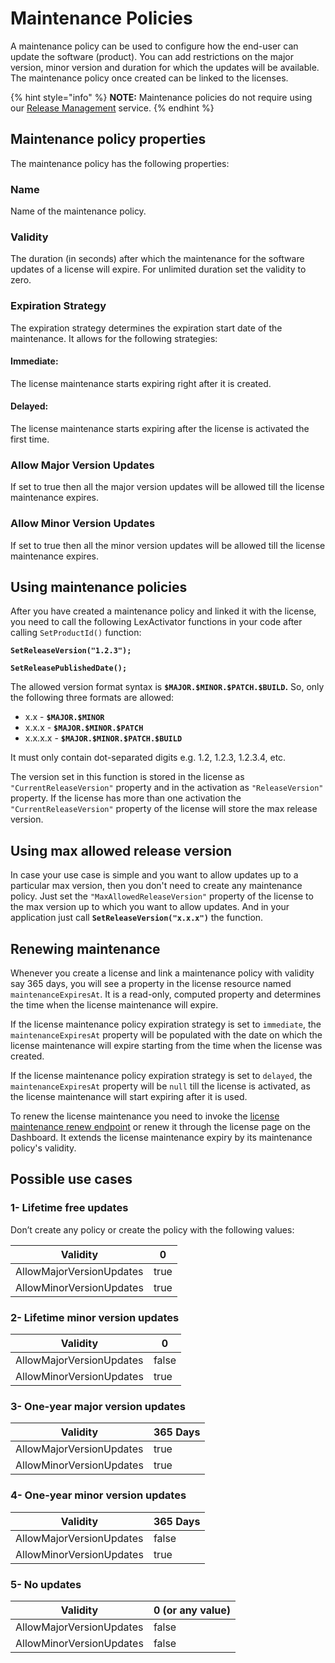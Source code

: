 # Maintenance Policies

A maintenance policy can be used to configure how the end-user can update the software (product). You can add restrictions on the major version, minor version and duration for which the updates will be available. The maintenance policy once created can be linked to the licenses.

{% hint style="info" %}
**NOTE:** Maintenance policies do not require using our [Release Management](../release-management/) service.
{% endhint %}

## Maintenance policy properties

The maintenance policy has the following properties:

### Name

Name of the maintenance policy.

### Validity

The duration (in seconds) after which the maintenance for the software updates of a license will expire. For unlimited duration set the validity to zero.

### Expiration Strategy

The expiration strategy determines the expiration start date of the maintenance. It allows for the following strategies:

#### **Immediate:**&#x20;

The license maintenance starts expiring right after it is created.

#### **Delayed:**&#x20;

The license maintenance starts expiring after the license is activated the first time.

### Allow Major Version Updates

If set to true then all the major version updates will be allowed till the license maintenance expires.

### Allow Minor Version Updates

If set to true then all the minor version updates will be allowed till the license maintenance expires.

## Using maintenance policies

After you have created a maintenance policy and linked it with the license, you need to call the following LexActivator functions in your code after calling `SetProductId()` function:&#x20;

**`SetReleaseVersion("1.2.3");`**

**`SetReleasePublishedDate();`**

The allowed version format syntax is **`$MAJOR.$MINOR.$PATCH.$BUILD`.** So, only the following three formats are allowed:

* x.x - **`$MAJOR.$MINOR`**
* x.x.x - **`$MAJOR.$MINOR.$PATCH`**
* x.x.x.x - **`$MAJOR.$MINOR.$PATCH.$BUILD`**

&#x20;It must only contain dot-separated digits e.g. 1.2, 1.2.3, 1.2.3.4, etc.

The version set in this function is stored in the license as `"CurrentReleaseVersion"` property and in the activation as `"ReleaseVersion"` property. If the license has more than one activation the `"CurrentReleaseVersion"` property of the license will store the max release version.

## Using max allowed release version

In case your use case is simple and you want to allow updates up to a particular max version, then you don't need to create any maintenance policy. Just set the `"MaxAllowedReleaseVersion"` property of the license to the max version up to which you want to allow updates. And in your application just call **`SetReleaseVersion("x.x.x")`** the function.

## Renewing maintenance

Whenever you create a license and link a maintenance policy with validity say 365 days, you will see a property in the license resource named `maintenanceExpiresAt`. It is a read-only, computed property and determines the time when the license maintenance will expire.

If the license maintenance policy expiration strategy is set to `immediate`, the `maintenanceExpiresAt` property will be populated with the date on which the license maintenance will expire starting from the time when the license was created.

If the license maintenance policy expiration strategy is set to `delayed`, the `maintenanceExpiresAt` property will be `null` till the license is activated, as the license maintenance will start expiring after it is used.

To renew the license maintenance you need to invoke the [license maintenance renew endpoint](https://api.cryptlex.com/v3/docs#tag/Licenses/operation/RenewMaintenanceLicense) or renew it through the license page on the Dashboard. It extends the license maintenance expiry by its maintenance policy's validity.

## Possible use cases

### 1- Lifetime free updates

Don’t create any policy or create the policy with the following values:

| Validity                 | 0    |
| ------------------------ | ---- |
| AllowMajorVersionUpdates | true |
| AllowMinorVersionUpdates | true |

### 2- Lifetime minor version updates

| Validity                 | 0     |
| ------------------------ | ----- |
| AllowMajorVersionUpdates | false |
| AllowMinorVersionUpdates | true  |

### 3- One-year major version updates

| Validity                 | 365 Days |
| ------------------------ | -------- |
| AllowMajorVersionUpdates | true     |
| AllowMinorVersionUpdates | true     |

### 4- One-year minor version updates

| Validity                 | 365 Days |
| ------------------------ | -------- |
| AllowMajorVersionUpdates | false    |
| AllowMinorVersionUpdates | true     |

### 5- No updates

| Validity                 | 0 (or any value) |
| ------------------------ | ---------------- |
| AllowMajorVersionUpdates | false            |
| AllowMinorVersionUpdates | false            |

